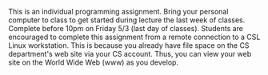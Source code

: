 This is an individual programming assignment. Bring your personal computer to class to get started during
lecture the last week of classes. Complete before 10pm on Friday 5/3 (last day of classes).
Students are encouraged to complete this assignment from a remote connection to a CSL Linux
workstation. This is because you already have file space on the CS department's web site via your CS
account. Thus, you can view your web site on the World Wide Web (www) as you develop.
